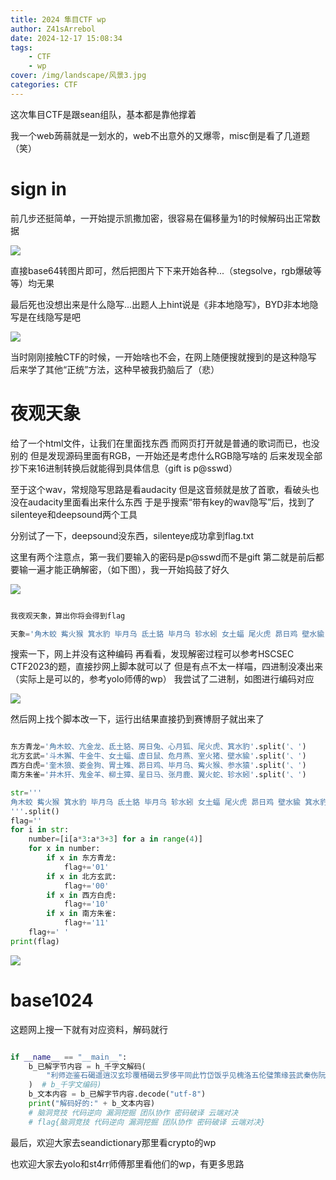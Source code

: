 ```yaml
---
title: 2024 隼目CTF wp
author: Z41sArrebol
date: 2024-12-17 15:08:34
tags:
    - CTF
    - wp
cover: /img/landscape/风景3.jpg
categories: CTF
---
```


这次隼目CTF是跟sean组队，基本都是靠他撑着

我一个web蒟蒻就是一划水的，web不出意外的又爆零，misc倒是看了几道题（笑）

# sign in 

前几步还挺简单，一开始提示凯撒加密，很容易在偏移量为1的时候解码出正常数据

![](/img/隼目/隼目1.PNG)

直接base64转图片即可，然后把图片下下来开始各种...（stegsolve，rgb爆破等等）均无果

最后死也没想出来是什么隐写...出题人上hint说是《非本地隐写》，BYD非本地隐写是在线隐写是吧

![](/img/隼目/隼目3.PNG)

当时刚刚接触CTF的时候，一开始啥也不会，在网上随便搜就搜到的是这种隐写
后来学了其他“正统”方法，这种早被我扔脑后了（悲）

# 夜观天象

给了一个html文件，让我们在里面找东西
而网页打开就是普通的歌词而已，也没别的
但是发现源码里面有RGB，一开始还是考虑什么RGB隐写啥的
后来发现全部抄下来16进制转换后就能得到具体信息（gift is p@sswd）

至于这个wav，常规隐写思路是看audacity
但是这音频就是放了首歌，看破头也没在audacity里面看出来什么东西
于是乎搜索“带有key的wav隐写”后，找到了silenteye和deepsound两个工具

分别试了一下，deepsound没东西，silenteye成功拿到flag.txt

这里有两个注意点，第一我们要输入的密码是p@sswd而不是gift
第二就是前后都要输一遍才能正确解密，（如下图），我一开始捣鼓了好久

![](/img/隼目/隼目4.png)

```python

我夜观天象，算出你将会得到flag

天象='角木蛟 觜火猴 箕水豹 毕月乌 氐土貉 毕月乌 轸水蚓 女土蝠 尾火虎 昴日鸡 壁水貐 箕水豹 尾火虎 奎木狼 心月狐 张月鹿 尾火虎 井木犴 昴日鸡 柳土獐 角木蛟 女土蝠 室火猪 觜火猴 氐土貉 奎木狼 牛金牛 箕水豹 亢金龙 胃土雉 房日兔 翼火蛇 尾火虎 轸水蚓 箕水豹 尾火虎 尾火虎 壁水貐 牛金牛 亢金龙 氐土貉 箕水豹 翼火蛇 翼火蛇 亢金龙 女土蝠 星日马 角木蛟 壁水貐 井木犴 角木蛟 牛金牛 箕水豹 柳土獐 室火猪 张月鹿 心月狐 星日马 角木蛟 虚日鼠 亢金龙 参水猿 箕水豹 箕水豹 尾火虎 翼火蛇 斗木獬 参水猿 心月狐 尾火虎 张月鹿 张月鹿 虚日鼠 星日马 斗木獬 室火猪 氐土貉 鬼金羊 角木蛟 娄金狗 斗木獬 井木犴 壁水貐 斗木獬 氐土貉 星日马 轸水蚓 氐土貉'

```

搜索一下，网上并没有这种编码
再看看，发现解密过程可以参考HSCSEC CTF2023的题，直接抄网上脚本就可以了
但是有点不太一样喵，四进制没凑出来（实际上是可以的，参考yolo师傅的wp）
我尝试了二进制，如图进行编码对应

![](/img/隼目/隼目5.png)

然后网上找个脚本改一下，运行出结果直接扔到赛博厨子就出来了

```python

东方青龙='角木蛟、亢金龙、氐土貉、房日兔、心月狐、尾火虎、箕水豹'.split('、')
北方玄武='斗木獬、牛金牛、女土蝠、虚日鼠、危月燕、室火猪、壁水貐'.split('、')
西方白虎='奎木狼、娄金狗、胃土雉、昴日鸡、毕月乌、觜火猴、参水猿'.split('、')
南方朱雀='井木犴、鬼金羊、柳土獐、星日马、张月鹿、翼火蛇、轸水蚓'.split('、')

str='''
角木蛟 觜火猴 箕水豹 毕月乌 氐土貉 毕月乌 轸水蚓 女土蝠 尾火虎 昴日鸡 壁水貐 箕水豹 尾火虎 奎木狼 心月狐 张月鹿 尾火虎 井木犴 昴日鸡 柳土獐 角木蛟 女土蝠 室火猪 觜火猴 氐土貉 奎木狼 牛金牛 箕水豹 亢金龙 胃土雉 房日兔 翼火蛇 尾火虎 轸水蚓 箕水豹 尾火虎 尾火虎 壁水貐 牛金牛 亢金龙 氐土貉 箕水豹 翼火蛇 翼火蛇 亢金龙 女土蝠 星日马 角木蛟 壁水貐 井木犴 角木蛟 牛金牛 箕水豹 柳土獐 室火猪 张月鹿 心月狐 星日马 角木蛟 虚日鼠 亢金龙 参水猿 箕水豹 箕水豹 尾火虎 翼火蛇 斗木獬 参水猿 心月狐 尾火虎 张月鹿 张月鹿 虚日鼠 星日马 斗木獬 室火猪 氐土貉 鬼金羊 角木蛟 娄金狗 斗木獬 井木犴 壁水貐 斗木獬 氐土貉 星日马 轸水蚓 氐土貉
'''.split()
flag=''
for i in str:
    number=[i[a*3:a*3+3] for a in range(4)]
    for x in number:
        if x in 东方青龙:
            flag+='01'
        if x in 北方玄武:
            flag+='00'
        if x in 西方白虎:
            flag+='10'
        if x in 南方朱雀:
            flag+='11'
    flag+=' '
print(flag)

```

![](/img/隼目/隼目6.png)

# base1024

这题网上搜一下就有对应资料，解码就行

```python

if __name__ == "__main__":
    b_已解字节内容 = h_千字文解码(
        "利师迩鉴石碣遥逍汉玄珍覆穑碣云罗侈平同此竹岱饭乎见槐洛五伦璧策缘芸武秦伤阮空创欲雁刻分超任策迩释机于焉笃僚施迩姿植沙疫书曲亲零零零"
    )  # b_千字文编码)
    b_文本内容 = b_已解字节内容.decode("utf-8")
    print("解码好的:" + b_文本内容)
    # 脑洞竞技 代码逆向 漏洞挖掘 团队协作 密码破译 云端对决
    # flag{脑洞竞技 代码逆向 漏洞挖掘 团队协作 密码破译 云端对决}

```
最后，欢迎大家去seandictionary那里看crypto的wp

也欢迎大家去yolo和st4rr师傅那里看他们的wp，有更多思路
